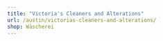 ```yaml
---
title: "Victoria's Cleaners and Alterations"
url: /austin/victorias-cleaners-and-alterations/
shop: Wäscherei
---
```

